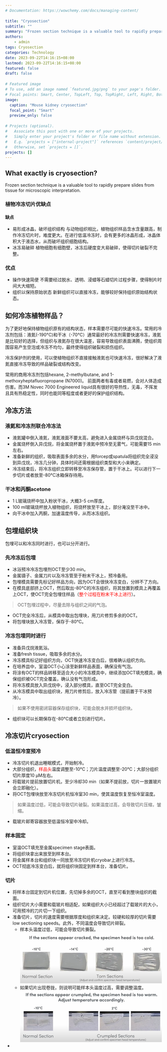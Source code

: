 ```yaml
---
# Documentation: https://wowchemy.com/docs/managing-content/

title: "Cryosection"
subtitle: ""
summary: "Frozen section technique is a valuable tool to rapidly prepare slides from tissue for microscopic interpretation."
authors: 
    - admin
tags: Cryosection
categories: Technology
date: 2023-09-22T14:16:15+08:00
lastmod: 2023-09-22T14:16:15+08:00
featured: false
draft: false

# Featured image
# To use, add an image named `featured.jpg/png` to your page's folder.
# Focal points: Smart, Center, TopLeft, Top, TopRight, Left, Right, BottomLeft, Bottom, BottomRight.
image:
  caption: "Mouse kidney cryosection"
  focal_point: "Smart"
  preview_only: false

# Projects (optional).
#   Associate this post with one or more of your projects.
#   Simply enter your project's folder or file name without extension.
#   E.g. `projects = ["internal-project"]` references `content/project/deep-learning/index.md`.
#   Otherwise, set `projects = []`.
projects: []
---
```


## What exactly is cryosection?

Frozen section technique is a valuable tool to rapidly prepare slides from tissue for microscopic interpretation. 

### 植物冷冻切片优缺点
#### 缺点
- 易形成冰晶，破坏组织结构
    与动物组织相比，植物组织样品含水含量跟高，制作冷冻切片时，难度更大。在进行低温冷冻时，会有更多的冰晶形成，冰晶体积大于液态水，从而破坏组织细胞结构。
- 冰冻易破碎
    植物细胞有细胞壁，冰冻后硬度变大易破碎，使得切片破裂不完整。

### 优点
- 操作快速简便
    不需要经过脱水、透明、浸蜡等石蜡切片过程步骤，使得制片时间大大缩短。
- 组织以保持原始状态
    新鲜组织可以直接冷冻，能够较好保持组织原始结构状态。

## 如何冷冻植物样品？
为了更好地保持植物组织原有的结构状态，样本需要尽可能的快速冷冻。常用的冷冻剂包括：液氮(-190°C)和干冰（-70°C）通常最好的冷冻剂需要快速冷冻，液氮是比较好的选择，但组织与液氮存在很大温差，容易导致组织表面沸腾，使组织周围容易产生空泡或冷冻不均匀，最终使得组织破裂和损伤组织。

冷冻保护剂的使用，可以使植物组织不直接接触液氮也可快速冷冻，很好解决了液氮直接冷冻导致的样品破裂或结构改变。

常用的商用冷冻剂包括hexane, 2-methylbutane, and 1-methoxyheptafluoropropane (N7000)。 前面两者有毒或者易燃，会对人体造成伤害。而3M Novec 7000 Engineered liquid具有很好的导热性，无毒，不挥发且具有热稳定性，同时也能同等程度或者更好的保护组织结构。

## 冷冻方法
### 液氮和冷冻剂联合冷冻法
- 液氮罐中倒入液氮，液氮液面不要太高，避免进入金属烧杯与异戊烷混合。
- 金属烧杯倒入异戊烷，将金属烧杯置于液氮中预冷至无雾气，可能需要15 min左右。
- 准备新鲜的组织，吸取表面多余的水分，用forcep或spatula将组织完全浸没到异戊烷，冷冻几分钟，具体时间还需根据组织类型和大小来确定。
- 冷冻结束后，将冷冻组织立即转移至冷冻保存管，置于干冰上。可以进行下一步切片或者放至-80°C冰箱保存待用。

### 干冰和丙酮acetone
- 1 L玻璃烧杯中加入粉状干冰，大概3-5 cm厚度。
- 100 ml玻璃烧杯放入植物组织，将烧杯放至干冰上，部分淹没至干冰中。
- 向干冰中加入丙酮，加速温度传导，从而冰冻组织。

## 包埋组织块
包埋可以和冷冻同时进行，也可以分开进行。
### 先冷冻后包埋
- 冰浴预冷冷冻包埋剂OCT至少30 min。
- 金属镊子、金属刀片以及冷冻管至于粉末干冰上，预冷备用。
- 包埋模具需要先标记好样品方向，因为OCT会很快冷冻变白，分辨不了方向。
- 在模具底部挤上OCT，然后取出-80°C的冷冻组织，将其放置到模具上再覆盖上OCT，使OCT完全包埋住样品（<font color=red>整个过程在粉末干冰上进行</font>）。
> OCT包埋过程中，尽量去除与组织之间的气泡。
- OCT完全冷冻后，从模具中取出包埋块，用刀片修剪多余的OCT。
- 将包埋块放入冷冻管，保存于-80°C。
### 冷冻包埋同时进行
- 准备异戊烷液氮浴。
- 准备fresh tissue，吸取多余的水分。
- 冷冻模具标记好组织方向，OCT快速冷冻变白后，很难确认组织方向。
- 在培养皿中，室温OCT小心涂至新鲜样品表面，确保没有气泡。
- 将涂有OCT的样品转移至适合大小的冷冻模具中，继续添加OCT填充模具，确保组织被OCT完全覆盖，确认没有气泡形成。
- 将冷冻模具放入异戊烷中，浸入部分模具，直至OCT完全变白。
- 从冷冻模具中取出组织块，用刀片修剪后，放入冷冻管（提前置于干冰预冷）。
> 如果不使用密闭容器保存组织块，可能会脱水并损坏组织块。
- 组织块可以长期保存在-80°C或者立刻进行切片。
## 冷冻切片cryosection
### 低温恒冷室预冷
- 冷冻切片机退出睡眠模式，开始制冷。
- 大部分组织，<font color=red>样品头</font>温度调整至-10°C；刀片温度调整至-20°C；大部分组织切片厚度10 µM左右。
- 将载玻片提前放置切片机，至少冷却30 min（如果不提前放，切片一放置玻片会立即融化）。
- 将OCT包埋块放至冷冻切片机恒冷室30 min，使其温度恢复至恒冷室温度。
> 如果温度过低，可能会导致切片破裂。如果温度过高，会导致切片压缩，皱缩。
- 载玻片邮寄容器放至低温恒冷室中冷却。
### 样本固定
- 室温OCT填充至金属specimen stage表面。
- 将组织块拿出来放至到样本台。
- 将金属样本台和组织块一同放至冷冻切片机cryobar上进行冷冻。
- OCT彻底冷冻变白后，就将组织块固定到样本台，准备切片。
### 切片
- 将样本台固定到切片机位置，先切掉多余的OCT，直至可看到整块组织的截面。
- 组织切片大小需要和载玻片相适配，如果组织大小已经超过了载玻片的大小，可用预冷的刀片切一下组织。
- 准备切片，切片的速度需要根据厚度和组织来决定。较硬和较厚的切片需要low sectioning speeds。此外，不同温度会导致切片碎裂。
    - 样本头温度过低，可能会导致切片撕裂。
![低温撕裂的切片](image.png)
    - 如果切片出现卷拢，则说明可能样本头温度过高，需要调整温度。
![高温卷拢的切片](image-1.png)
- 